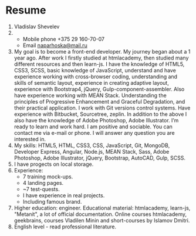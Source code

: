 # Resume
1. Vladislav Shevelev
2. * Mobile phone +375 29 160-70-07
   * Email naparhoska@mail.ru
3. My goal is to become a front-end developer. My journey began about a 1 year ago. Аfter work I firstly studied at htmlacademy, then studied many different resources and then learn-js. I have the knowledge of HTML5, CSS3, SCSS, basic knowledge of JavaScript, understand and have experience working with cross-browser coding, understanding and skills of semantic layout, experience in creating adaptive layout, experience with Bootstrap4, jQuery, Gulp-component-assembler. Also have experience working with MEAN Stack. Understanding the principles of Progressive Enhancement and Graceful Degradation, and their practical application. I work with Git versions control systems. Have experience with Bitbucket, Sourcetree, zeplin. In addition to the above I also have the knowledge of Adobe Photoshop, Adobe Illustrator. I’m ready to learn and work hard. I am positive and sociable. You can contact me via e-mail or phone. I will answer any question you are interested in.
4. My skills: HTML5, HTML, CSS3, CSS, JavaScript, Git, MongoDB, Developer Express, Angular, Node.js, MEAN Stack, Sass, Adobe Photoshop, Adobe Illustrator, jQuery, Bootstrap, AutoCAD, Gulp, SCSS.
5. I have progects on local storage.
6. Experience:
    * 7 training mock-ups.
    * 4 landing pages.
    * ~7 test-quests.
    * I have experience in real projects.
    * Including famous brand.
7. Higher education: engineer. Educational material: htmlacademy, learn-js, "Metanit", a lot of official documentation. Online courses htmlacademy, geekbrains, courses Vladilen Minin and short-courses by Islamov Dmitri.
8. English level - read professional literature.
